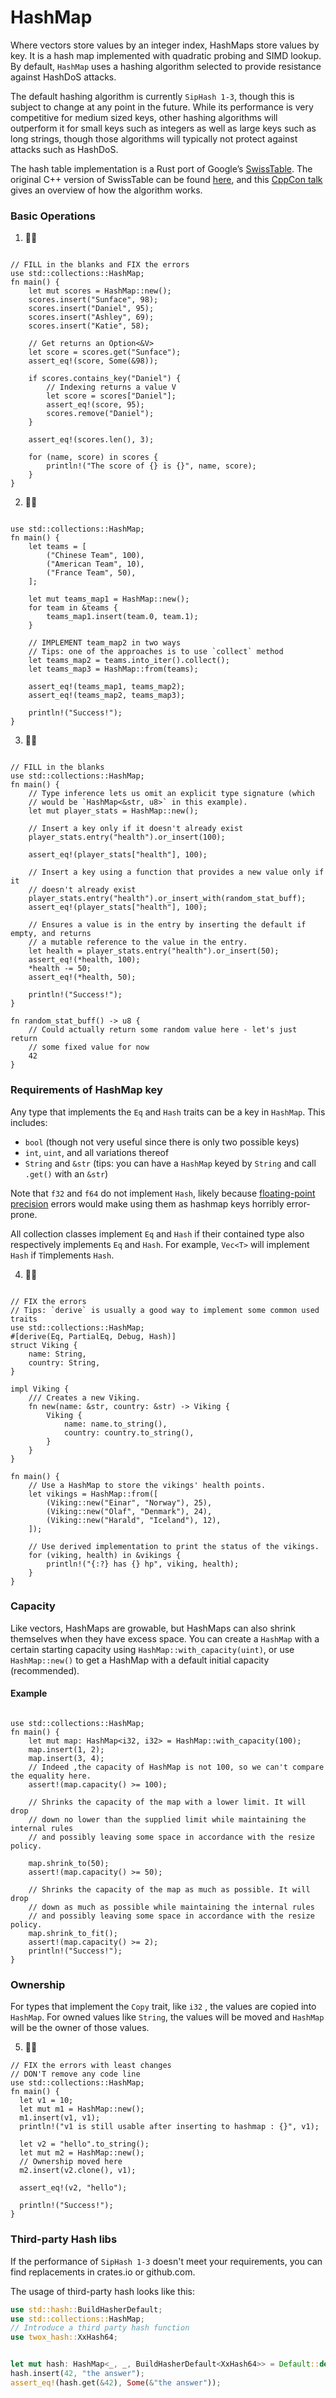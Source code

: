 # HashMap
Where vectors store values by an integer index, HashMaps store values by key. It is a hash map implemented with quadratic probing and SIMD lookup. By default, `HashMap` uses a hashing algorithm selected to provide resistance against HashDoS attacks.

The default hashing algorithm is currently `SipHash 1-3`, though this is subject to change at any point in the future. While its performance is very competitive for medium sized keys, other hashing algorithms will outperform it for small keys such as integers as well as large keys such as long strings, though those algorithms will typically not protect against attacks such as HashDoS.

The hash table implementation is a Rust port of Google’s [SwissTable](https://abseil.io/blog/20180927-swisstables). The original C++ version of SwissTable can be found [here](https://github.com/abseil/abseil-cpp/blob/master/absl/container/internal/raw_hash_set.h), and this [CppCon talk](https://www.youtube.com/watch?v=ncHmEUmJZf4) gives an overview of how the algorithm works.


### Basic Operations
1. 🌟🌟

```rust,editable

// FILL in the blanks and FIX the errors
use std::collections::HashMap;
fn main() {
    let mut scores = HashMap::new();
    scores.insert("Sunface", 98);
    scores.insert("Daniel", 95);
    scores.insert("Ashley", 69);
    scores.insert("Katie", 58);

    // Get returns an Option<&V>
    let score = scores.get("Sunface");
    assert_eq!(score, Some(&98));

    if scores.contains_key("Daniel") {
        // Indexing returns a value V
        let score = scores["Daniel"];
        assert_eq!(score, 95);
        scores.remove("Daniel");
    }

    assert_eq!(scores.len(), 3);

    for (name, score) in scores {
        println!("The score of {} is {}", name, score);
    }
}
```

2. 🌟🌟
```rust,editable

use std::collections::HashMap;
fn main() {
    let teams = [
        ("Chinese Team", 100),
        ("American Team", 10),
        ("France Team", 50),
    ];

    let mut teams_map1 = HashMap::new();
    for team in &teams {
        teams_map1.insert(team.0, team.1);
    }

    // IMPLEMENT team_map2 in two ways
    // Tips: one of the approaches is to use `collect` method
    let teams_map2 = teams.into_iter().collect();
    let teams_map3 = HashMap::from(teams);

    assert_eq!(teams_map1, teams_map2);
    assert_eq!(teams_map2, teams_map3);

    println!("Success!");
}
```

3. 🌟🌟
```rust,editable

// FILL in the blanks
use std::collections::HashMap;
fn main() {
    // Type inference lets us omit an explicit type signature (which
    // would be `HashMap<&str, u8>` in this example).
    let mut player_stats = HashMap::new();

    // Insert a key only if it doesn't already exist
    player_stats.entry("health").or_insert(100);

    assert_eq!(player_stats["health"], 100);

    // Insert a key using a function that provides a new value only if it
    // doesn't already exist
    player_stats.entry("health").or_insert_with(random_stat_buff);
    assert_eq!(player_stats["health"], 100);

    // Ensures a value is in the entry by inserting the default if empty, and returns
    // a mutable reference to the value in the entry.
    let health = player_stats.entry("health").or_insert(50);
    assert_eq!(*health, 100);
    *health -= 50;
    assert_eq!(*health, 50);

    println!("Success!");
}

fn random_stat_buff() -> u8 {
    // Could actually return some random value here - let's just return
    // some fixed value for now
    42
}
```

### Requirements of HashMap key
Any type that implements the `Eq` and `Hash` traits can be a key in `HashMap`. This includes:

- `bool` (though not very useful since there is only two possible keys)
- `int`, `uint`, and all variations thereof
- `String` and `&str` (tips: you can have a `HashMap` keyed by `String` and call `.get()` with an `&str`)
  
Note that `f32` and `f64` do not implement `Hash`, likely because [floating-point precision](https://en.wikipedia.org/wiki/Floating-point_arithmetic#Accuracy_problems) errors would make using them as hashmap keys horribly error-prone.

All collection classes implement `Eq` and `Hash` if their contained type also respectively implements `Eq` and `Hash`. For example, `Vec<T>` will implement `Hash` if `T`implements `Hash`.

4. 🌟🌟
```rust,editable

// FIX the errors
// Tips: `derive` is usually a good way to implement some common used traits
use std::collections::HashMap;
#[derive(Eq, PartialEq, Debug, Hash)]
struct Viking {
    name: String,
    country: String,
}

impl Viking {
    /// Creates a new Viking.
    fn new(name: &str, country: &str) -> Viking {
        Viking {
            name: name.to_string(),
            country: country.to_string(),
        }
    }
}

fn main() {
    // Use a HashMap to store the vikings' health points.
    let vikings = HashMap::from([
        (Viking::new("Einar", "Norway"), 25),
        (Viking::new("Olaf", "Denmark"), 24),
        (Viking::new("Harald", "Iceland"), 12),
    ]);

    // Use derived implementation to print the status of the vikings.
    for (viking, health) in &vikings {
        println!("{:?} has {} hp", viking, health);
    }
}
```

### Capacity
Like vectors, HashMaps are growable, but HashMaps can also shrink themselves when they have excess space. You can create a `HashMap` with a certain starting capacity using `HashMap::with_capacity(uint)`, or use `HashMap::new()` to get a HashMap with a default initial capacity (recommended).

#### Example
```rust,editable

use std::collections::HashMap;
fn main() {
    let mut map: HashMap<i32, i32> = HashMap::with_capacity(100);
    map.insert(1, 2);
    map.insert(3, 4);
    // Indeed ,the capacity of HashMap is not 100, so we can't compare the equality here.
    assert!(map.capacity() >= 100);

    // Shrinks the capacity of the map with a lower limit. It will drop
    // down no lower than the supplied limit while maintaining the internal rules
    // and possibly leaving some space in accordance with the resize policy.

    map.shrink_to(50);
    assert!(map.capacity() >= 50);

    // Shrinks the capacity of the map as much as possible. It will drop
    // down as much as possible while maintaining the internal rules
    // and possibly leaving some space in accordance with the resize policy.
    map.shrink_to_fit();
    assert!(map.capacity() >= 2);
    println!("Success!");
}
```

### Ownership
For types that implement the `Copy` trait, like `i32` , the values are copied into `HashMap`. For owned values like `String`, the values will be moved and `HashMap` will be the owner of those values.

5. 🌟🌟
```rust,editable
// FIX the errors with least changes
// DON'T remove any code line
use std::collections::HashMap;
fn main() {
  let v1 = 10;
  let mut m1 = HashMap::new();
  m1.insert(v1, v1);
  println!("v1 is still usable after inserting to hashmap : {}", v1);

  let v2 = "hello".to_string();
  let mut m2 = HashMap::new();
  // Ownership moved here
  m2.insert(v2.clone(), v1);
    
  assert_eq!(v2, "hello");

  println!("Success!");
}
```

### Third-party Hash libs
If the performance of `SipHash 1-3` doesn't meet your requirements, you can find replacements in crates.io or github.com.

The usage of third-party hash looks like this:
```rust
use std::hash::BuildHasherDefault;
use std::collections::HashMap;
// Introduce a third party hash function
use twox_hash::XxHash64;


let mut hash: HashMap<_, _, BuildHasherDefault<XxHash64>> = Default::default();
hash.insert(42, "the answer");
assert_eq!(hash.get(&42), Some(&"the answer"));
```


